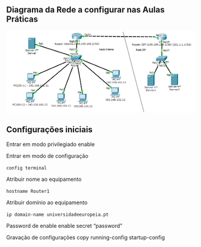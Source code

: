 

## Diagrama da Rede a configurar nas Aulas Práticas
![alt text](roteiro-imagem.png)


## Configurações iniciais

Entrar em modo privilegiado
enable

Entrar em modo de configuração

`config terminal`

Atribuir nome ao equipamento

`hostname Router1 `

Atribuir domínio ao equipamento

`ip domain-name universidadeeuropeia.pt`

Password de enable
enable secret “password”

Gravação de configurações
copy running-config startup-config
